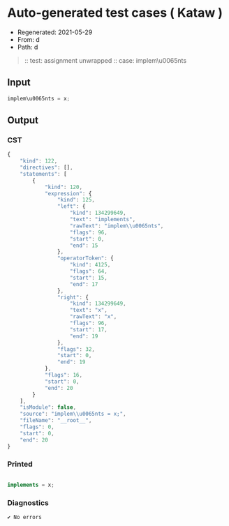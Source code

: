 # Auto-generated test cases ( Kataw )
- Regenerated: 2021-05-29
- From: d
- Path: d
> :: test: assignment unwrapped
> :: case: implem\u0065nts
## Input

`````js
implem\u0065nts = x;
`````
## Output

### CST

```javascript
{
    "kind": 122,
    "directives": [],
    "statements": [
        {
            "kind": 120,
            "expression": {
                "kind": 125,
                "left": {
                    "kind": 134299649,
                    "text": "implements",
                    "rawText": "implem\\u0065nts",
                    "flags": 96,
                    "start": 0,
                    "end": 15
                },
                "operatorToken": {
                    "kind": 4125,
                    "flags": 64,
                    "start": 15,
                    "end": 17
                },
                "right": {
                    "kind": 134299649,
                    "text": "x",
                    "rawText": "x",
                    "flags": 96,
                    "start": 17,
                    "end": 19
                },
                "flags": 32,
                "start": 0,
                "end": 19
            },
            "flags": 16,
            "start": 0,
            "end": 20
        }
    ],
    "isModule": false,
    "source": "implem\\u0065nts = x;",
    "fileName": "__root__",
    "flags": 0,
    "start": 0,
    "end": 20
}
```

### Printed

```javascript

implements = x;
```

### Diagnostics

```javascript
✔ No errors
```

